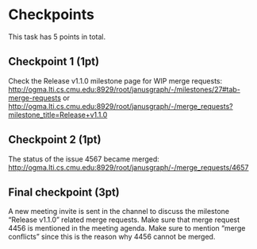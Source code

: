 # Checkpoints

This task has 5 points in total. 

## Checkpoint 1 (1pt)

Check the Release v1.1.0 milestone page for WIP merge requests: http://ogma.lti.cs.cmu.edu:8929/root/janusgraph/-/milestones/27#tab-merge-requests or http://ogma.lti.cs.cmu.edu:8929/root/janusgraph/-/merge_requests?milestone_title=Release+v1.1.0

## Checkpoint 2 (1pt)

The status of the issue 4567 became merged: http://ogma.lti.cs.cmu.edu:8929/root/janusgraph/-/merge_requests/4657

## Final checkpoint (3pt)

A new meeting invite is sent in the channel to discuss the milestone “Release v1.1.0” related merge requests.
Make sure that merge request 4456 is mentioned in the meeting agenda.
Make sure to mention “merge conflicts” since this is the reason why 4456 cannot be merged.